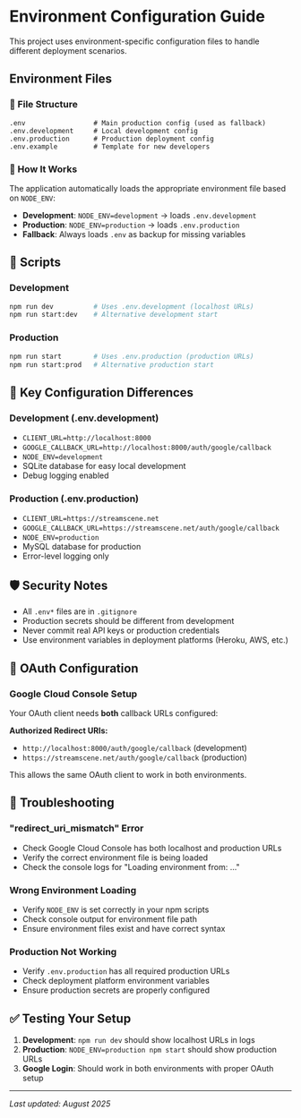 # Environment Configuration Guide

This project uses environment-specific configuration files to handle different deployment scenarios.

## Environment Files

### 📁 File Structure
```
.env                 # Main production config (used as fallback)
.env.development     # Local development config  
.env.production      # Production deployment config
.env.example         # Template for new developers
```

### 🔧 How It Works

The application automatically loads the appropriate environment file based on `NODE_ENV`:

- **Development**: `NODE_ENV=development` → loads `.env.development`
- **Production**: `NODE_ENV=production` → loads `.env.production`
- **Fallback**: Always loads `.env` as backup for missing variables

## 🚀 Scripts

### Development
```bash
npm run dev          # Uses .env.development (localhost URLs)
npm run start:dev    # Alternative development start
```

### Production  
```bash
npm run start        # Uses .env.production (production URLs)
npm run start:prod   # Alternative production start
```

## 🔑 Key Configuration Differences

### Development (.env.development)
- `CLIENT_URL=http://localhost:8000`
- `GOOGLE_CALLBACK_URL=http://localhost:8000/auth/google/callback`
- `NODE_ENV=development`
- SQLite database for easy local development
- Debug logging enabled

### Production (.env.production)
- `CLIENT_URL=https://streamscene.net`
- `GOOGLE_CALLBACK_URL=https://streamscene.net/auth/google/callback`
- `NODE_ENV=production`
- MySQL database for production
- Error-level logging only

## 🛡️ Security Notes

- All `.env*` files are in `.gitignore`
- Production secrets should be different from development
- Never commit real API keys or production credentials
- Use environment variables in deployment platforms (Heroku, AWS, etc.)

## 🔄 OAuth Configuration

### Google Cloud Console Setup

Your OAuth client needs **both** callback URLs configured:

**Authorized Redirect URIs:**
- `http://localhost:8000/auth/google/callback` (development)
- `https://streamscene.net/auth/google/callback` (production)

This allows the same OAuth client to work in both environments.

## 🐛 Troubleshooting

### "redirect_uri_mismatch" Error
- Check Google Cloud Console has both localhost and production URLs
- Verify the correct environment file is being loaded
- Check the console logs for "Loading environment from: ..."

### Wrong Environment Loading
- Verify `NODE_ENV` is set correctly in your npm scripts
- Check console output for environment file path
- Ensure environment files exist and have correct syntax

### Production Not Working
- Verify `.env.production` has all required production URLs
- Check deployment platform environment variables
- Ensure production secrets are properly configured

## ✅ Testing Your Setup

1. **Development**: `npm run dev` should show localhost URLs in logs
2. **Production**: `NODE_ENV=production npm start` should show production URLs
3. **Google Login**: Should work in both environments with proper OAuth setup

---

*Last updated: August 2025*
